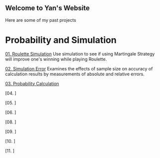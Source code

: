 ## Welcome to Yan's Website

Here are some of my past projects


# Probability and Simulation

[01. Roulette Simulation](https://htmlpreview.github.io/?https://github.com/shen-yan/Probability-and-Inference-Portfolio-Shen-Yan-/blob/master/01-roulette-simulation/writeup.html)
  Use simulation to see if using Martingale Strategy will improve one's winning while playing Roulette.

[02. Simulation Error](https://htmlpreview.github.io/?https://github.com/shen-yan/Probability-and-Inference-Portfolio-Shen-Yan-/blob/master/02-monte-carlo-error/writeup.html)
  Examines the effects of sample size on accuracy of calculation results by measurements of absolute and relative errors.

[03. Probability Calculation](https://htmlpreview.github.io/?https://github.com/shen-yan/Probability-and-Inference-Portfolio-Shen-Yan-/blob/master/03-probability-calcs/writeup.html)

[04. ]

[05. ]

[06. ]

[08. ]

[09. ]

[10. ]

[11. ]
